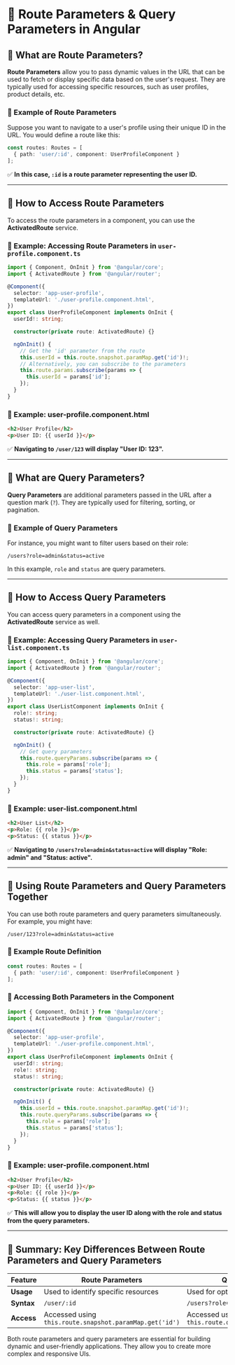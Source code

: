 # **🚀 Route Parameters & Query Parameters in Angular**  

## **🔹 What are Route Parameters?**  
**Route Parameters** allow you to pass dynamic values in the URL that can be used to fetch or display specific data based on the user's request. They are typically used for accessing specific resources, such as user profiles, product details, etc.

### **📌 Example of Route Parameters**  
Suppose you want to navigate to a user's profile using their unique ID in the URL. You would define a route like this:

```typescript
const routes: Routes = [
  { path: 'user/:id', component: UserProfileComponent }
];
```
✅ **In this case, `:id` is a route parameter representing the user ID.**

---

## **🔹 How to Access Route Parameters**  
To access the route parameters in a component, you can use the **ActivatedRoute** service.

### **📌 Example: Accessing Route Parameters in `user-profile.component.ts`**
```typescript
import { Component, OnInit } from '@angular/core';
import { ActivatedRoute } from '@angular/router';

@Component({
  selector: 'app-user-profile',
  templateUrl: './user-profile.component.html',
})
export class UserProfileComponent implements OnInit {
  userId!: string;

  constructor(private route: ActivatedRoute) {}

  ngOnInit() {
    // Get the 'id' parameter from the route
    this.userId = this.route.snapshot.paramMap.get('id')!;
    // Alternatively, you can subscribe to the parameters
    this.route.params.subscribe(params => {
      this.userId = params['id'];
    });
  }
}
```
### **📌 Example: user-profile.component.html**
```html
<h2>User Profile</h2>
<p>User ID: {{ userId }}</p>
```
✅ **Navigating to `/user/123` will display "User ID: 123".**

---

## **🔹 What are Query Parameters?**  
**Query Parameters** are additional parameters passed in the URL after a question mark (`?`). They are typically used for filtering, sorting, or pagination. 

### **📌 Example of Query Parameters**  
For instance, you might want to filter users based on their role:

```
/users?role=admin&status=active
```
In this example, `role` and `status` are query parameters.

---

## **🔹 How to Access Query Parameters**  
You can access query parameters in a component using the **ActivatedRoute** service as well.

### **📌 Example: Accessing Query Parameters in `user-list.component.ts`**
```typescript
import { Component, OnInit } from '@angular/core';
import { ActivatedRoute } from '@angular/router';

@Component({
  selector: 'app-user-list',
  templateUrl: './user-list.component.html',
})
export class UserListComponent implements OnInit {
  role!: string;
  status!: string;

  constructor(private route: ActivatedRoute) {}

  ngOnInit() {
    // Get query parameters
    this.route.queryParams.subscribe(params => {
      this.role = params['role'];
      this.status = params['status'];
    });
  }
}
```
### **📌 Example: user-list.component.html**
```html
<h2>User List</h2>
<p>Role: {{ role }}</p>
<p>Status: {{ status }}</p>
```
✅ **Navigating to `/users?role=admin&status=active` will display "Role: admin" and "Status: active".**

---

## **🔹 Using Route Parameters and Query Parameters Together**  
You can use both route parameters and query parameters simultaneously. For example, you might have:

```
/user/123?role=admin&status=active
```

### **📌 Example Route Definition**
```typescript
const routes: Routes = [
  { path: 'user/:id', component: UserProfileComponent }
];
```

### **📌 Accessing Both Parameters in the Component**
```typescript
import { Component, OnInit } from '@angular/core';
import { ActivatedRoute } from '@angular/router';

@Component({
  selector: 'app-user-profile',
  templateUrl: './user-profile.component.html',
})
export class UserProfileComponent implements OnInit {
  userId!: string;
  role!: string;
  status!: string;

  constructor(private route: ActivatedRoute) {}

  ngOnInit() {
    this.userId = this.route.snapshot.paramMap.get('id')!;
    this.route.queryParams.subscribe(params => {
      this.role = params['role'];
      this.status = params['status'];
    });
  }
}
```

### **📌 Example: user-profile.component.html**
```html
<h2>User Profile</h2>
<p>User ID: {{ userId }}</p>
<p>Role: {{ role }}</p>
<p>Status: {{ status }}</p>
```
✅ **This will allow you to display the user ID along with the role and status from the query parameters.**

---

## **🚀 Summary: Key Differences Between Route Parameters and Query Parameters**
| Feature | Route Parameters | Query Parameters |
|---------|------------------|------------------|
| **Usage** | Used to identify specific resources | Used for optional parameters like filters |
| **Syntax** | `/user/:id` | `/users?role=admin&status=active` |
| **Access** | Accessed using `this.route.snapshot.paramMap.get('id')` | Accessed using `this.route.queryParams.subscribe(...)` |

Both route parameters and query parameters are essential for building dynamic and user-friendly applications. They allow you to create more complex and responsive UIs.

